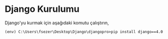 # Django Kurulumu
Django'yu kurmak için aşağıdaki komutu çalıştırın,
```console
(env) C:\Users\fsezer\Desktop\Django\djangopro>pip install django==4.0
```







